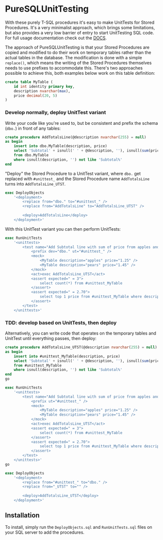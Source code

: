 PureSQLUnitTesting
==================

With these purely T-SQL procedures it's easy to make UnitTests for Stored Procedures. It's a very minimalist approach, which brings some limitations, but also provides a very low barrier of entry to start UnitTesting SQL code. For full usage documentation check out the [DOCS](./DOCS.md).

The approach of PureSQLUnitTesting is that your Stored Procedures are copied and modified to do their work on temporary tables rather than the actual tables in the database. The modification is done with a simple `replace()`, which means the writing of the Stored Procedures themselves needs to use prefixes to accommodate this. There's two approaches possible to achieve this, both examples below work on this table definition:

```sql
create table MyTable (
	id int identity primary key,
	description nvarchar(max),
	price decimal(20, 5)
)
```

### Develop normally, deploy UnitTest variant

Write your code like you're used to, but be consistent and prefix the schema (`dbo.`) in front of any tables:

```sql
create procedure AddTotalsLine(@description nvarchar(255) = null)
as begin
	insert into dbo.MyTable(description, price)
	select 'Subtotal' + isnull(' ' + @description, ''), isnull(sum(price), 0)
	from dbo.MyTable
	where isnull(description, '') not like 'Subtotal%'
end
```

"Deploy" the Stored Procedure to a UnitTest variant, where `dbo.` get replaced with `#unittest_` and the Stored Procedure name `AddTotalsLine` turns into `AddTotalsLine_UTST`.

```sql
exec DeployObjects
	'<deployment>
		<replace from="dbo." to="#unittest_" />
		<replace from="AddTotalsLine" to="AddTotalsLine_UTST" />
	
		<deploy>AddTotalsLine</deploy>
	</deployment>'
```

With this UnitTest variant you can then perform UnitTests:

```sql
exec RunUnitTests
	'<unittests>
		<test name="Add Subtotal line with sum of price from apples and pears lines">
			<prefix dev="dbo." ut="#unittest_" />
			<mock>
				<MyTable description="apples" price="1.25" />
				<MyTable description="pears" price="1.45" />
			</mock>
			<act>exec AddTotalsLine_UTST</act>
			<assert expected=" = 3">
				select count(*) from #unittest_MyTable
			</assert>
			<assert expected=" = 2.70">
				select top 1 price from #unittest_MyTable where description like ''Subtotal%''
			</assert>
		</test>
	</unittests>'
```

### TDD: develop based on UnitTests, then deploy

Alternatively, you can write code that operates on the temporary tables and UnitTest until everything passes, then deploy:

```sql
create procedure AddTotalsLine_UTST(@description nvarchar(255) = null)
as begin
	insert into #unittest_MyTable(description, price)
	select 'Subtotal' + isnull(' ' + @description, ''), isnull(sum(price), 0)
	from #unittest_MyTable
	where isnull(description, '') not like 'Subtotal%'
end
go

exec RunUnitTests
	'<unittests>
		<test name="Add Subtotal line with sum of price from apples and pears lines">
			<prefix ut="#unittest_" />
			<mock>
				<MyTable description="apples" price="1.25" />
				<MyTable description="pears" price="1.45" />
			</mock>
			<act>exec AddTotalsLine_UTST</act>
			<assert expected=" = 3">
				select count(*) from #unittest_MyTable
			</assert>
			<assert expected=" = 2.70">
				select top 1 price from #unittest_MyTable where description like ''Subtotal%''
			</assert>
		</test>
	</unittests>'
go

exec DeployObjects
	'<deployment>
		<replace from="#unittest_" to="dbo." />
		<replace from="_UTST" to="" />
	
		<deploy>AddTotalsLine_UTST</deploy>
	</deployment>'
```

Installation
------------

To install, simply run the `DeployObjects.sql` and `RunUnitTests.sql` files on your SQL server to add the procedures.